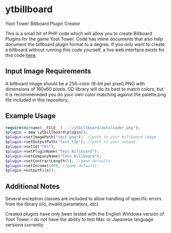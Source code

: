 # ytbillboard

Yoot Tower Billboard Plugin Creator

This is a small bit of PHP code which will allow you to create Billboard Plugins for the game Yoot Tower. Code has inline documents that also help document the billboard plugin format to a degree. If you only want to create a billboard without running this code yourself, a live web interface exists for this code [here](https://garoux.net/page/yootbillboardcreator).

## Input Image Requirements

A billboard image should be a 256-color (8-bit per pixel) PNG with dimensions of 160x60 pixels. GD library will do its best to match colors, but it is recommeneded you do your own color matching against the palette.png file included in this repository.

## Example Usage

```php
require(dirname(__FILE__) . "/ytbillboard/autoloader.php");
$plugin = new \ytbillboard\plugin();
$plugin->setImagePath("test.png");  //path to your billboard image
$plugin->setOutputPath("test.t2p"); //path to your output
$plugin->setId("TES");
$plugin->setPluginName("Test Billboard");
$plugin->setCompanyName("Test Billboard");
$plugin->setContractLength(5); //game defaults
$plugin->setIncome(500); //game defaults
$plugin->outputFile();
```

## Additional Notes

Several exception classes are included to allow handling of specific errors from the library (i/o, invalid parameters, etc).

Created plugins have only been tested with the English Windows version of Yoot Tower. I do not have the ability to test Mac or Japanese language versions currently.
